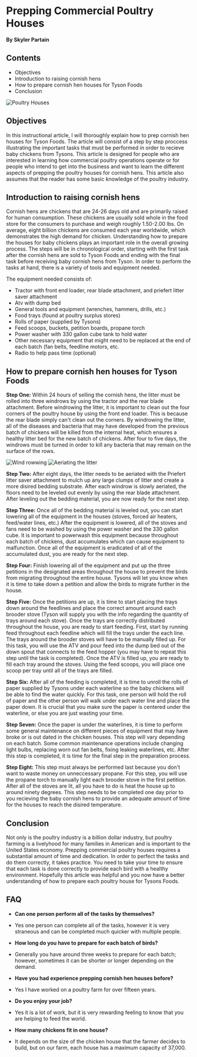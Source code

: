 
# Prepping Commercial Poultry Houses
**By Skyler Partain**

## Contents
- Objectives
- Introduction to raising cornish hens 
- How to prepare cornish hen houses for Tyson Foods
- Conclusion

![Poultry Houses](https://www.consumerreports.org/content/dam/cro/magazine-articles/2014/February/CR022K14-Chickens_1A.jpg)

## Objectives 

In this instructional article, I will thoroughly explain how to prep cornish hen houses for Tyson Foods. The article will consist of a step by step proccess illustrating the important tasks that must be performed in order to recieve baby chickens from Tysons. This article is designed for people who are interested in learning how commercial poultry operations operate or for people who intend to get into the business and want to learn the different aspects of prepping the poultry houses for cornish hens. This article also assumes that the reader has some basic knowledge of the poultry industry.

## Introduction to raising cornish hens

Cornish hens are chickens that are 24-26 days old and are primarily raised for human consumption. These chickens are usually sold whole in the food store for the consumers to purchase and weigh roughly 1.50-2.00 lbs. On average, eight billion chickens are consumed each year worldwide, which demonstrates the high demand for chicken. Understanding how to prepare the houses for baby chickens plays an important role in the overall growing process. The steps will be in chronological order, starting with the first task after the cornish hens are sold to Tyson Foods and ending with the final task before receiving baby cornish hens from Tyson. In order to perform the tasks at hand, there is a variety of tools and equipment needed.

The equipment needed consists of:

- Tractor with front end loader, rear blade attachment, and priefert litter saver attachment
- Atv with dump bed
- General tools and equipment (wrenches, hammers, drills, etc.)
- Food trays (found at poultry surplus stores)
- Rolls of paper (supplied by Tysons)
- Feed scoops, buckets, petition boards, propane torch
- Power washer with 330 gallon cube tank to hold water
- Other necessary equipment that might need to be replaced at the end of each batch (fan belts, feedline motors, etc.
- Radio to help pass time (optional)

## How to prepare cornish hen houses for Tyson Foods

**Step One:** Within 24 hours of selling the cornish hens, the litter must be rolled into three windrows by using the tractor and the rear blade attachment. Before windrowing the litter, it is important to clean out the four corners of the poultry house by using the front end loader. This is because the rear blade simply can't clean out the corners. By windrowing the litter, all of the diseases and bacteria that may have developed from the previous batch of chickens will be killed from the internal heat, which ensures a healthy litter bed for the new batch of chickens. After four to five days, the windrows must be turned in order to kill any bacteria that may remain on the surface of the rows.

![Wind rowwing](https://poultryhealthtoday.com/wp-content/uploads/2016/06/Windrowing-tractor-cr-335x300.png)
![Aeriating the litter](https://www.priefert.com/portal/assets/other/products/product/picturesthumbs/Chicken%20House_11_2004.jpg)

**Step Two:** After eight days, the litter needs to be aeriated with the Priefert litter saver attachment to mulch up any large clumps of litter and create a more disired bedding substrate. After each windrow is slowly aeriated, the floors need to be leveled out evenly by using the rear blade attachment. After leveling out the bedding material, you are now ready for the next step.

**Step Three:** Once all of the bedding material is leveled out, you can start lowering all of the equipment in the houses (stoves, forced air heaters, feed/water lines, etc.) After the equipment is lowered, all of the stoves and fans need to be washed by using the power washer and the 330 gallon cube. It is important to powerwash this equipment because throughout each batch of chickens, dust accumulates which can cause equipment to malfunction. Once all of the equipment is eradicated of all of the accumulated dust, you are ready for the next step.

**Step Four:** Finish lowering all of the equipment and put up the three petitions in the designated areas throughout the house to prevent the birds from migrating throughout the entire house. Tysons will let you know when it is time to take down a petition and allow the birds to migrate further in the house. 

**Step Five:** Once the petitions are up, it is time to start placing the trays down around the feedlines and  place the correct amount around each brooder stove (Tyson will supply you with the info regarding the quantity of trays around each stove). Once the trays are correctly distributed throughout the house, you are ready to start feeding. First, start by running feed throughout each feedline which will fill the trays under the each line. The trays around the brooder stoves will have to be manually filled up. For this task, you will use the ATV and pour feed into the dump bed out of the down spout that connects to the feed hopper (you may have to repeat this step until the task is completed). Once the ATV is filled up, you are ready to fill each tray around the stoves. Using the feed scoops, you will place one scoop per tray until all of the trays are filled. 

**Step Six:** After all of the feeding is completed, it is time to unroll the rolls of paper supplied by Tysons under each waterline so the baby chickens will be able to find the water quickly. For this task, one person will hold the roll of paper and the other person will walk under each water line and place the paper down. It is crucial that you make sure the paper is centered under the waterline, or else you are just wasting your time.

**Step Seven:** Once the paper is under the waterlines, it is time to perform some general maintenance on different pieces of equipment that may have broke or is out dated in the chicken houses. This step will vary depending on each batch. Some common maintenance operations include changing light bulbs, replacing worn out fan belts, fixing leaking waterlines, etc. After this step is completed, it is time for the final step in the preparation process.

**Step Eight:** This step must always be performed last because you don't want to waste money on unneccessary propane. For this step, you will use the propane torch to manually light each brooder stove in the first petition. After all of the stoves are lit, all you have to do is heat the house up to around ninety degrees. This step needs to be completed one day prior to you recieving the baby cornish hens to provide an adequate amount of time for the houses to reach the disired temperature.

## Conclusion

Not only is the poultry industry is a billion dollar industry, but poultry farming is a livelyhood for many families in American and is important to the United States economy. Prepping commercial poultry houses requires a substantial amount of time and dedication. In order to perfect the tasks and do them correctly, it takes practice. You need to take your time to ensure that each task is done correctly to provide each bird with a healthy environment. Hopefully this article was helpful and you now have a better understanding of how to prepare each poultry house for Tysons Foods.

## FAQ

- **Can one person perform all of the tasks by themselves?**

- Yes one person can complete all of the tasks, however it is very straneous and can be completed much quicker with multiple people.

- **How long do you have to prepare for each batch of birds?**

- Generally you have around three weeks to prepare for each batch; however, sometimes it can be shorter or longer depending on the demand.

- **Have you had experience prepping cornish hen houses before?**

- Yes I have worked on a poultry farm for over fifteen years.

- **Do you enjoy your job?**

- Yes it is a lot of work, but it is very rewarding feeling to know that you are helping to feed the world.

- **How many chickens fit in one house?**

- It depends on the size of the chicken house that the farmer decides to build, but on our farm, each house has a maximum capacity of 37,000.

